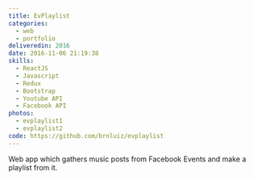 ```yaml
---
title: EvPlaylist
categories:
  - web
  - portfolio
deliveredin: 2016
date: 2016-11-06 21:19:38
skills:
  - ReactJS
  - Javascript
  - Redux
  - Bootstrap
  - Youtube API
  - Facebook API
photos:
  - evplaylist1
  - evplaylist2
code: https://github.com/brnluiz/evplaylist
---
```

Web app which gathers music posts from Facebook Events and make a playlist from it.
